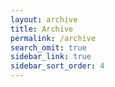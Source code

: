 ```yaml
---
layout: archive
title: Archive
permalink: /archive
search_omit: true
sidebar_link: true
sidebar_sort_order: 4
---
```

